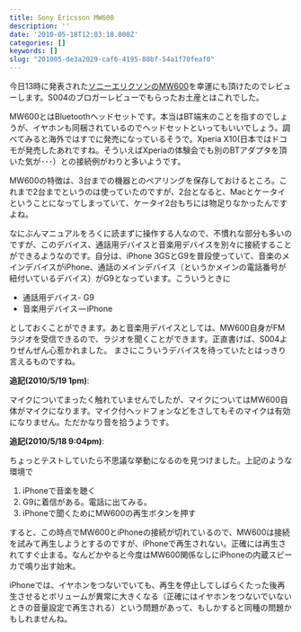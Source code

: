 ```yaml
---
title: Sony Ericsson MW600
description: ''
date: '2010-05-18T12:03:18.000Z'
categories: []
keywords: []
slug: "201005-de3a2029-caf6-4195-88bf-54a1f70feaf0"
---
```

今日13時に発表された[ソニーエリクソンのMW600](http://www.sonyericsson.co.jp/product/accessories/mw600/index.html)を幸運にも頂けたのでレビューします。S004のブロガーレビューでもらったお土産とはこれでした。

MW600とはBluetoothヘッドセットです。本当はBT端末のことを指すのでしょうが、イヤホンも同梱されているのでヘッドセットといってもいいでしょう。調べてみると海外ではすでに発売になっているそうで。Xperia X10(日本ではドコモが発売したあれですね。そういえばXperiaの体験会でも別のBTアダプタを頂いた気が･･･）との接続例がわりと多いようです。

MW600の特徴は、3台までの機器とのペアリングを保存しておけるところ。これまで2台までというのは使っていたのですが、2台となると、Macとケータイということになってしまっていて、ケータイ2台もちには物足りなかったんですよね。

なにぶんマニュアルをろくに読まずに操作する人なので、不慣れな部分も多いのですが、このデバイス、通話用デバイスと音楽用デバイスを別々に接続することができるようなのです。自分は、iPhone 3GSとG9を普段使っていて、音楽のメインデバイスがiPhone、通話のメインデバイス（というかメインの電話番号が紐付いているデバイス）がG9となっています。こういうときに

*   通話用デバイス- G9
*   音楽用デバイス — iPhone

としておくことができます。あと音楽用デバイスとしては、MW600自身がFMラジオを受信できるので、ラジオを聞くことができます。正直書けば、S004よりぜんぜん心惹かれました。 まさにこういうデバイスを待っていたとはっきり言えるものですね。

**追記(2010/5/19 1pm)**:

マイクについてまったく触れていませんでしたが、マイクについてはMW600自体がマイクになります。マイク付ヘッドフォンなどをさしてもそのマイクは有効になりません。ただかなり音を拾うようです。

**追記(2010/5/18 9:04pm)**:

ちょっとテストしていたら不思議な挙動になるのを見つけました。上記のような環境で

1.  iPhoneで音楽を聴く
2.  G9に着信がある。電話に出てみる。
3.  iPhoneで聞くためにMW600の再生ボタンを押す

すると、この時点でMW600とiPhoneの接続が切れているので、MW600は接続を試みて再生しようとするのですが、iPhoneで再生されない。正確には再生されてすぐ止まる。なんどかやると今度はMW600関係なしにiPhoneの内蔵スピーカで鳴り出す始末。

iPhoneでは、イヤホンをつないでいても、再生を停止してしばらくたった後再生させるとボリュームが異常に大きくなる（正確にはイヤホンをつないでいないときの音量設定で再生される）という問題があって、もしかすると同種の問題かもしれませんね。